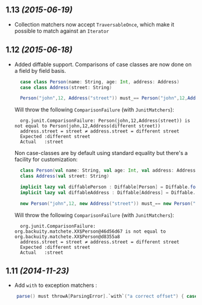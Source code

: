 ## 1.13 _(2015-06-19)_

* Collection matchers now accept `TraversableOnce`, which make it possible to match against an `Iterator`

## 1.12 _(2015-06-18)_

* Added diffable support. Comparisons of case classes are now done on a field by field basis. 
  ```scala
    case class Person(name: String, age: Int, address: Address)
    case class Address(street: String)
  
    Person("john",12, Address("street")) must_== Person("john",12,Address("different street"))    
  ```
  Will throw the following `ComparisonFailure` (with `JunitMatchers`):
  ```
    org.junit.ComparisonFailure: Person(john,12,Address(street)) is not equal to Person(john,12,Address(different street))
    address.street = street ≠ address.street = different street 
    Expected :different street
    Actual   :street
  ```  

  Non case-classes are by default using standard equality but there's a facility for customization:
  ```scala
    class Person(val name: String, val age: Int, val address: Address)
    class Address(val street: String)
  
    implicit lazy val diffablePerson : Diffable[Person] = Diffable.forFields(_.name, _.age, _.address)
    implicit lazy val diffableAddress : Diffable[Address] = Diffable.forFields(_.street)

    new Person("john",12, new Address("street")) must_== new Person("john",12,new Address("different street"))
  ```
  Will throw the following `ComparisonFailure` (with `JunitMatchers`):
  ```
    org.junit.ComparisonFailure: org.backuity.matchete.XX$Person@46d56d67 is not equal to org.backuity.matchete.XX$Person@d8355a8
    address.street = street ≠ address.street = different street 
    Expected :different street
    Actual   :street
  ```  

## 1.11 _(2014-11-23)_

* Add `with` to exception matchers :
```scala
    parse() must throwA[ParsingError].`with`("a correct offset") { case ParsingError(msg,offset) => offset must_== 3 }
```
